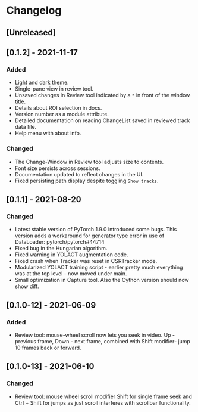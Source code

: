# Changelog

## [Unreleased]

## [0.1.2] - 2021-11-17

### Added
- Light and dark theme.
- Single-pane view in review tool.
- Unsaved changes in Review tool indicated by a `*` in front of the
  window title.
- Details about ROI selection in docs.
- Version number as a module attribute.
- Detailed documentation on reading ChangeList saved in reviewed track
  data file.
- Help menu with about info.
### Changed
- The Change-Window in Review tool adjusts size to contents.
- Font size persists across sessions.
- Documentation updated to reflect changes in the UI.
- Fixed persisting path display despite toggling `Show tracks`.

## [0.1.1] - 2021-08-20

### Changed
- Latest stable version of PyTorch 1.9.0 introduced some bugs. This
  version adds a workaround for generator type error in use of
  DataLoader: pytorch/pytorch#44714
- Fixed bug in the Hungarian algorithm.
- Fixed warning in YOLACT augmentation code.
- Fixed crash when Tracker was reset in CSRTracker mode.
- Modularized YOLACT training script - earlier pretty much everything
  was at the top level - now moved under main.
- Small optimization in Capture tool. Also the Cython version should
  now show diff.

## [0.1.0-12] - 2021-06-09

### Added
- Review tool: mouse-wheel scroll now lets you seek in video. Up -
  previous frame, Down - next frame, combined with Shift modifier-
  jump 10 frames back or forward.

## [0.1.0-13] - 2021-06-10

### Changed
- Review tool: mouse wheel scroll modifier Shift for single frame seek
  and Ctrl + Shift for jumps as just scroll interferes with scrollbar
  functionality.
  
